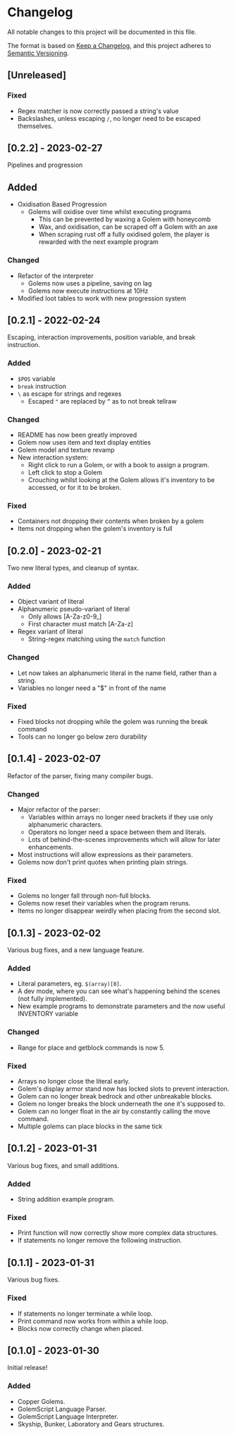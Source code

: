 # Changelog

All notable changes to this project will be documented in this file.

The format is based on [Keep a Changelog](https://keepachangelog.com/en/1.0.0/),
and this project adheres to [Semantic Versioning](https://semver.org/spec/v2.0.0.html).

## [Unreleased]

### Fixed
- Regex matcher is now correctly passed a string's value
- Backslashes, unless escaping `/`, no longer need to be escaped themselves.

## [0.2.2] - 2023-02-27
Pipelines and progression

## Added
- Oxidisation Based Progression
  - Golems will oxidise over time whilst executing programs
    - This can be prevented by waxing a Golem with honeycomb
    - Wax, and oxidisation, can be scraped off a Golem with an axe
    - When scraping rust off a fully oxidised golem, the player is rewarded with the next example program

### Changed
- Refactor of the interpreter
  - Golems now uses a pipeline, saving on lag
  - Golems now execute instructions at 10Hz
- Modified loot tables to work with new progression system

## [0.2.1] - 2022-02-24
Escaping, interaction improvements, position variable, and break instruction.

### Added
- `$POS` variable
- `break` instruction
- `\` as escape for strings and regexes
  - Escaped `"` are replaced by `”` as to not break tellraw

### Changed
- README has now been greatly improved
- Golem now uses item and text display entities
- Golem model and texture revamp
- New interaction system:
  - Right click to run a Golem, or with a book to assign a program.
  - Left click to stop a Golem
  - Crouching whilst looking at the Golem allows it's inventory to be
  accessed, or for it to be broken.

### Fixed
- Containers not dropping their contents when broken by a golem
- Items not dropping when the golem's inventory is full

## [0.2.0] - 2023-02-21
Two new literal types, and cleanup of syntax.

### Added
- Object variant of literal
- Alphanumeric pseudo-variant of literal
  - Only allows [A-Za-z0-9_]
  - First character must match [A-Za-z]
- Regex variant of literal
  - String-regex matching using the `match` function

### Changed
- Let now takes an alphanumeric literal in the name field, rather than a string.
- Variables no longer need a "$" in front of the name

### Fixed
- Fixed blocks not dropping while the golem was running the break command
- Tools can no longer go below zero durability

## [0.1.4] - 2023-02-07
Refactor of the parser, fixing many compiler bugs.

### Changed
- Major refactor of the parser:
  - Variables within arrays no longer need brackets if they use only alphanumeric characters.
  - Operators no longer need a space between them and literals.
  - Lots of behind-the-scenes improvements which will allow for later enhancements.
- Most instructions will allow expressions as their parameters.
- Golems now don't print quotes when printing plain strings.

### Fixed
- Golems no longer fall through non-full blocks.
- Golems now reset their variables when the program reruns.
- Items no longer disappear weirdly when placing from the second slot.

## [0.1.3] - 2023-02-02
Various bug fixes, and a new language feature.

### Added
- Literal parameters, eg. `$(array)[0]`.
- A dev mode, where you can see what's happening behind the scenes (not fully implemented).
- New example programs to demonstrate parameters and the now useful INVENTORY variable

### Changed
- Range for place and getblock commands is now 5.

### Fixed
- Arrays no longer close the literal early.
- Golem's display armor stand now has locked slots to prevent interaction.
- Golem can no longer break bedrock and other unbreakable blocks.
- Golem no longer breaks the block underneath the one it's supposed to.
- Golem can no longer float in the air by constantly calling the move command.
- Multiple golems can place blocks in the same tick

## [0.1.2] - 2023-01-31
Various bug fixes, and small additions.

### Added
- String addition example program.

### Fixed
- Print function will now correctly show more complex data structures.
- If statements no longer remove the following instruction.

## [0.1.1] - 2023-01-31
Various bug fixes.

### Fixed
- If statements no longer terminate a while loop.
- Print command now works from within a while loop.
- Blocks now correctly change when placed.

## [0.1.0] - 2023-01-30
Initial release!

### Added
- Copper Golems.
- GolemScript Language Parser.
- GolemScript Language Interpreter.
- Skyship, Bunker, Laboratory and Gears structures.
